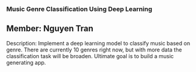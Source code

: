 ### Music Genre Classification Using Deep Learning
## Member: Nguyen Tran
Description: Implement a deep learning model to classify music based on genre. There are currently 10 genres right now, but with more data the classification task will be broaden. Ultimate goal is to build a music generating app. 